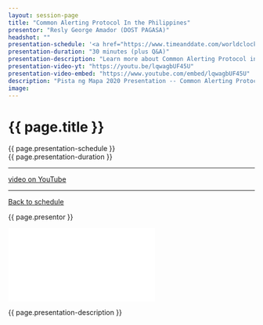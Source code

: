 ```yaml
---
layout: session-page
title: "Common Alerting Protocol In the Philippines"
presentor: "Resly George Amador (DOST PAGASA)"
headshot: ""
presentation-schedule: '<a href="https://www.timeanddate.com/worldclock/fixedtime.html?iso=2020-11-13T11:00:00Z">13 Nov 2020, 19:00 UTC+8</a>'
presentation-duration: "30 minutes (plus Q&A)"
presentation-description: "Learn more about Common Alerting Protocol in the Philippines and the potential application in different sector of the society."
presentation-video-yt: "https://youtu.be/lqwagbUF45U"
presentation-video-embed: "https://www.youtube.com/embed/lqwagbUF45U"
description: "Pista ng Mapa 2020 Presentation -- Common Alerting Protocol In the Philippines by Resly George Amador (DOST PAGASA)"
image:
---
```


<h1 class="color-pnm-blue">{{ page.title }}</h1>
<div class="row my-4">
<section class="col-lg-3">
<p class="small">{{ page.presentation-schedule }}<br>
{{ page.presentation-duration }}
</p>
<hr>
<p class="small">
<a href="{{ page.presentation-video-yt }}">video on YouTube</a>
</p>
<hr>
<p class="small"><a href="{{ site.baseurl }}/programme/">Back to schedule</a>
</p>
</section>
<section class="col-lg-9">
<p>{{ page.presentor }}</p>
<div class="embed-responsive embed-responsive-16by9">
<iframe class="mb-4 embed-responsive-item" src="{{ page.presentation-video-embed }}" frameborder="0" allow="accelerometer; autoplay; clipboard-write; encrypted-media; gyroscope; picture-in-picture" allowfullscreen></iframe>
</div>
<p class="mt-4">{{ page.presentation-description }}
</p>
</section>
</div>